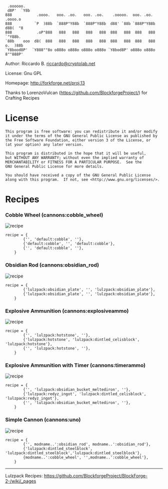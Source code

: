  	 .oooooo.                                                                    
	 d8P'  `Y8b                                                                   
	888           .oooo.   ooo. .oo.   ooo. .oo.    .ooooo.  ooo. .oo.    .oooo.o 
	888          `P  )88b  `888P"Y88b  `888P"Y88b  d88' `88b `888P"Y88b  d88(  "8 
	888           .oP"888   888   888   888   888  888   888  888   888  `"Y88b.  
	`88b    ooo  d8(  888   888   888   888   888  888   888  888   888  o.  )88b 
 	`Y8bood8P'  `Y888""8o o888o o888o o888o o888o `Y8bod8P' o888o o888o 8""888P' 
                                                                              
        
Author: Riccardo B. <riccardo@cryptolab.net>

License: Gnu GPL

Homepage: http://forkforge.net/proj.13




Thanks to LorenzoVulcan (https://github.com/BlockforgeProject/) for Crafting Recipes
	

License
====================

    This program is free software: you can redistribute it and/or modify
    it under the terms of the GNU General Public License as published by
    the Free Software Foundation, either version 3 of the License, or
    (at your option) any later version.

    This program is distributed in the hope that it will be useful,
    but WITHOUT ANY WARRANTY; without even the implied warranty of
    MERCHANTABILITY or FITNESS FOR A PARTICULAR PURPOSE.  See the
    GNU General Public License for more details.

    You should have received a copy of the GNU General Public License
    along with this program.  If not, see <http://www.gnu.org/licenses/>.



Recipes
====================

### Cobble Wheel (cannons:cobble_wheel)

![ recipe](https://raw.github.com/RickyFF/CannonsMod-Minetest/master/craft/cobble_wheel.png)
```
recipe = {
		{'', 'default:cobble', ''},
		{'default:cobble', '', 'default:cobble'},
		{'', 'default:cobble', ''},
	}
```
	


### Obsidian Rod (cannons:obsidian_rod)

![ recipe](https://raw.github.com/RickyFF/CannonsMod-Minetest/master/craft/obsidian_rod.png)
```
recipe = {
		{'lulzpack:obsidian_plate', '', 'lulzpack:obsidian_plate'},
		{'lulzpack:obsidian_plate', '', 'lulzpack:obsidian_plate'},
	}
```
		


### Explosive Ammunition (cannons:explosiveammo)

![ recipe](https://raw.github.com/RickyFF/CannonsMod-Minetest/master/craft/explosiveammo.png)
```
recipe = {
		{'', 'lulzpack:hotstone', ''},
		{'lulzpack:hotstone', 'lulzpack:dintled_celisblock', 'lulzpack:hotstone'},
		{'', 'lulzpack:hotstone', ''},
	}
```
			


### Explosive Ammunition with Timer (cannons:timerammo)

![ recipe](https://raw.github.com/RickyFF/CannonsMod-Minetest/master/craft/timerammo.png)
```
recipe = {
		{'', 'lulzpack:obsidian_bucket_meltediron', ''},
		{'lulzpack:redyz_ingot', 'lulzpack:dintled_celisblock', 'lulzpack:redyz_ingot'},
		{'', 'lulzpack:obsidian_bucket_meltediron', ''},
	}
```
				


### Simple Cannon (cannons:uno)

![ recipe](https://raw.github.com/RickyFF/CannonsMod-Minetest/master/craft/cannonuno.png)
```
recipe = {
		{'', modname..':obsidian_rod', modname..':obsidian_rod'},
		{'lulzpack:dintled_steelblock', 'lulzpack:dintled_steelblock','lulzpack:dintled_steelblock'},
		{modname..':cobble_wheel', '',modname..':cobble_wheel'},
	}
```

---------------------------------

Lulzpack Recipes: https://github.com/BlockforgeProject/BlockForge-2-/wiki/_pages
